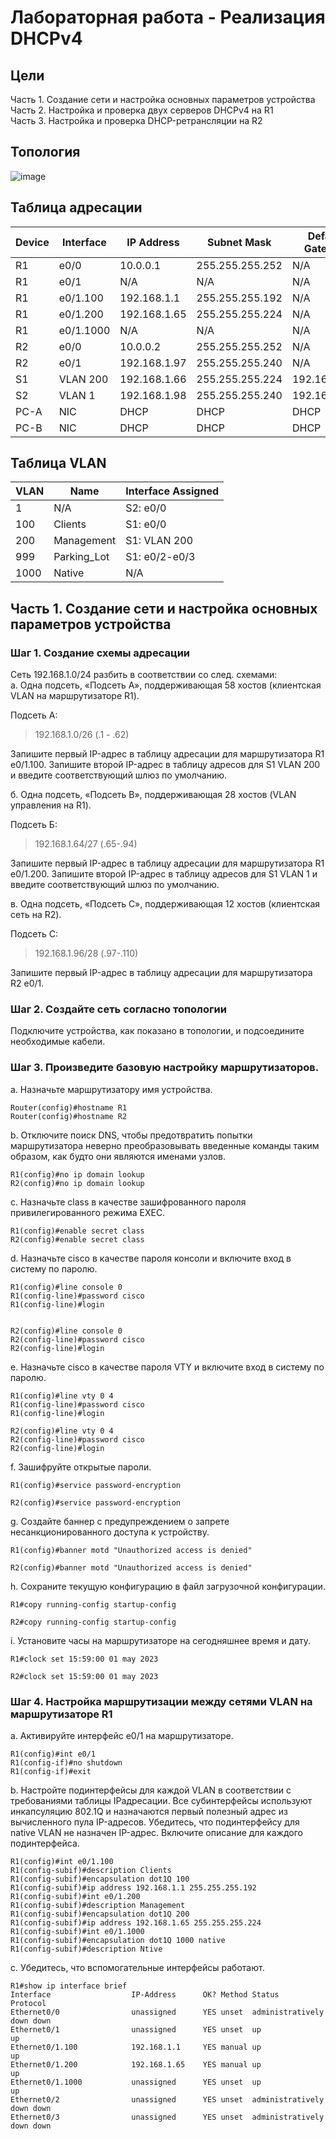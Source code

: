 # Лабораторная работа - Реализация DHCPv4  

## Цели  
Часть 1. Создание сети и настройка основных параметров устройства  
Часть 2. Настройка и проверка двух серверов DHCPv4 на R1  
Часть 3. Настройка и проверка DHCP-ретрансляции на R2  

## Топология

![image](https://user-images.githubusercontent.com/130133180/235457111-615f3fd3-2f45-414d-817b-8708666069e3.png)

## Таблица адресации  

|      Device     |      Interface     |      IP Address     |      Subnet Mask       |      Default Gateway     |
|-----------------|--------------------|---------------------|------------------------|--------------------------|
|     R1          |     e0/0           |     10.0.0.1        |     255.255.255.252    |     N/A                  |
|     R1          |     e0/1           |     N/A             |     N/A                |     N/A                  |
|     R1          |     e0/1.100       |     192.168.1.1     |     255.255.255.192    |     N/A                  |
|     R1          |     e0/1.200       |     192.168.1.65    |     255.255.255.224    |     N/A                  |
|     R1          |     e0/1.1000      |     N/A             |     N/A                |     N/A                  |
|     R2          |     e0/0           |     10.0.0.2        |     255.255.255.252    |     N/A                  |
|     R2          |     e0/1           |     192.168.1.97    |     255.255.255.240    |     N/A                  |
|     S1          |     VLAN 200       |     192.168.1.66    |     255.255.255.224    |     192.168.1.65         |
|     S2          |     VLAN 1         |     192.168.1.98    |     255.255.255.240    |     192.168.1.97         |
|     PC-A        |     NIC            |     DHCP            |     DHCP               |     DHCP                 |
|     PC-B        |     NIC            |     DHCP            |     DHCP               |     DHCP                 |

## Таблица VLAN

|      VLAN     |      Name          |      Interface Assigned            |
|---------------|--------------------|------------------------------------|
|     1         |     N/A            |     S2: e0/0                       |
|     100       |     Clients        |     S1: e0/0                       |
|     200       |     Management     |     S1: VLAN 200                   |
|     999       |     Parking_Lot    |     S1: e0/2-e0/3                  |
|     1000      |     Native         |     N/A                            |

## Часть 1. Создание сети и настройка основных параметров устройства  
### Шаг 1. Создание схемы адресации  
Сеть 192.168.1.0/24 разбить в соответствии со след. схемами:  
а. Одна подсеть, «Подсеть A», поддерживающая 58 хостов (клиентская VLAN на маршрутизаторе R1).  

Подсеть А:  

> 192.168.1.0/26 (.1 - .62)  

Запишите первый IP-адрес в таблицу адресации для маршрутизатора R1 e0/1.100. Запишите второй IP-адрес в таблицу адресов для S1 VLAN 200 и введите соответствующий шлюз по умолчанию.

б. Одна подсеть, «Подсеть B», поддерживающая 28 хостов (VLAN управления на R1).  

Подсеть Б:  

> 192.168.1.64/27 (.65-.94)  

Запишите первый IP-адрес в таблицу адресации для маршрутизатора R1 e0/1.200. Запишите второй IP-адрес в таблицу адресов для S1 VLAN 1 и введите соответствующий шлюз по умолчанию.  

в. Одна подсеть, «Подсеть C», поддерживающая 12 хостов (клиентская сеть на R2).  

Подсеть С:  

> 192.168.1.96/28 (.97-.110)  

Запишите первый IP-адрес в таблицу адресации для маршрутизатора R2 e0/1.

### Шаг 2. Создайте сеть согласно топологии  
Подключите устройства, как показано в топологии, и подсоедините необходимые кабели.  

### Шаг 3. Произведите базовую настройку маршрутизаторов.
a. Назначьте маршрутизатору имя устройства. 
```
Router(config)#hostname R1
Router(config)#hostname R2
```
b. Отключите поиск DNS, чтобы предотвратить попытки маршрутизатора неверно преобразовывать
введенные команды таким образом, как будто они являются именами узлов.  
```
R1(config)#no ip domain lookup
R2(config)#no ip domain lookup
```
c. Назначьте class в качестве зашифрованного пароля привилегированного режима EXEC.  
```
R1(config)#enable secret class
R2(config)#enable secret class
```
d. Назначьте cisco в качестве пароля консоли и включите вход в систему по паролю.  
```
R1(config)#line console 0
R1(config-line)#password cisco
R1(config-line)#login


R2(config)#line console 0
R2(config-line)#password cisco
R2(config-line)#login
```
e. Назначьте cisco в качестве пароля VTY и включите вход в систему по паролю.  
```
R1(config)#line vty 0 4
R1(config-line)#password cisco
R1(config-line)#login

R2(config)#line vty 0 4
R2(config-line)#password cisco
R2(config-line)#login
```
f. Зашифруйте открытые пароли.  
```
R1(config)#service password-encryption

R2(config)#service password-encryption
```
g. Создайте баннер с предупреждением о запрете несанкционированного доступа к устройству.  
```
R1(config)#banner motd "Unauthorized access is denied"

R2(config)#banner motd "Unauthorized access is denied"
```
h. Сохраните текущую конфигурацию в файл загрузочной конфигурации.  
```
R1#copy running-config startup-config

R2#copy running-config startup-config
```
i. Установите часы на маршрутизаторе на сегодняшнее время и дату.  
```
R1#clock set 15:59:00 01 may 2023

R2#clock set 15:59:00 01 may 2023
```
### Шаг 4. Настройка маршрутизации между сетями VLAN на маршрутизаторе R1  
a. Активируйте интерфейс e0/1 на маршрутизаторе.  
```
R1(config)#int e0/1
R1(config-if)#no shutdown
R1(config-if)#exit
```
b. Настройте подинтерфейсы для каждой VLAN в соответствии с требованиями таблицы IPадресации. Все субинтерфейсы используют инкапсуляцию 802.1Q и назначаются первый полезный адрес из вычисленного пула IP-адресов. Убедитесь, что подинтерфейсу для native VLAN не назначен IP-адрес. Включите описание для каждого подинтерфейса.  
```
R1(config)#int e0/1.100
R1(config-subif)#description Clients
R1(config-subif)#encapsulation dot1Q 100
R1(config-subif)#ip address 192.168.1.1 255.255.255.192
R1(config-subif)#int e0/1.200
R1(config-subif)#description Management
R1(config-subif)#encapsulation dot1Q 200
R1(config-subif)#ip address 192.168.1.65 255.255.255.224
R1(config-subif)#int e0/1.1000
R1(config-subif)#encapsulation dot1Q 1000 native
R1(config-subif)#description Ntive
```
c. Убедитесь, что вспомогательные интерфейсы работают.  
```
R1#show ip interface brief
Interface                  IP-Address      OK? Method Status                Protocol
Ethernet0/0                unassigned      YES unset  administratively down down
Ethernet0/1                unassigned      YES unset  up                    up
Ethernet0/1.100            192.168.1.1     YES manual up                    up
Ethernet0/1.200            192.168.1.65    YES manual up                    up
Ethernet0/1.1000           unassigned      YES unset  up                    up
Ethernet0/2                unassigned      YES unset  administratively down down
Ethernet0/3                unassigned      YES unset  administratively down down
```


